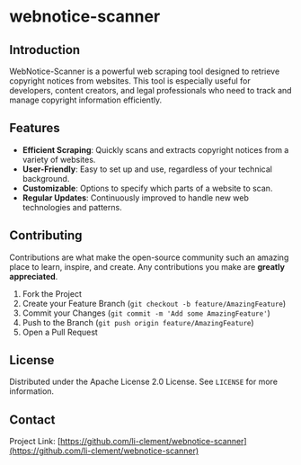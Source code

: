 # webnotice-scanner

## Introduction
WebNotice-Scanner is a powerful web scraping tool designed to retrieve copyright notices from websites. This tool is especially useful for developers, content creators, and legal professionals who need to track and manage copyright information efficiently.

## Features
- **Efficient Scraping**: Quickly scans and extracts copyright notices from a variety of websites.
- **User-Friendly**: Easy to set up and use, regardless of your technical background.
- **Customizable**: Options to specify which parts of a website to scan.
- **Regular Updates**: Continuously improved to handle new web technologies and patterns.

## Contributing
Contributions are what make the open-source community such an amazing place to learn, inspire, and create. Any contributions you make are **greatly appreciated**.

1. Fork the Project
2. Create your Feature Branch (`git checkout -b feature/AmazingFeature`)
3. Commit your Changes (`git commit -m 'Add some AmazingFeature'`)
4. Push to the Branch (`git push origin feature/AmazingFeature`)
5. Open a Pull Request

## License
Distributed under the Apache License 2.0 License. See `LICENSE` for more information.

## Contact
Project Link: [https://github.com/li-clement/webnotice-scanner](https://github.com/li-clement/webnotice-scanner)